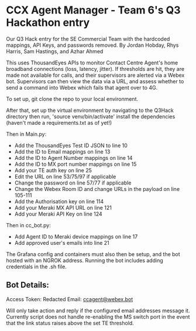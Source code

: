 # CCX Agent Manager - Team 6's Q3 Hackathon entry
Our Q3 Hack entry for the SE Commercial Team with the hardcoded mappings, API Keys, and passwords removed. By Jordan Hobday, Rhys Harris, Sam Hastings, and Azhar Ahmed

This uses ThousandEyes APIs to monitor Contact Centre Agent's home broadband connections (loss, latency, jitter). If thresholds are hit, they are made not available for calls, and their supervisors are alerted via a Webex bot. Supervisors can then view the data via a URL, and assess whether to send a command into Webex which fails that agent over to 4G.

To set up, git clone the repo to your local environment.

After that, set up the virtual environment by navigating to the Q3Hack directory then run, 'source venv/bin/activate' install the dependencies (haven't made a requirements.txt as of yet!)

Then in Main.py:
* Add the ThousandEyes Test ID JSON to line 10
* Add the ID to Email mappings on line 13
* Add the ID to Agent Number mappings on line 14
* Add the ID to MX port number mappings on line 15
* Add your TE auth key on line 25
* Edit the URL on line 53/75/97 if applicable
* Change the password on line 57/77 if applicable
* Change the Webex Room ID and change URLs in the payload on line 105-111
* Add the Authorisation key on line 114
* Add your Meraki MX API URL on line 121
* Add your Meraki API Key on line 124

Then in cc_bot.py:
* Add Agent ID to Meraki device mappings on line 17
* Add approved user's emails into line 21

The Grafana config and containers must also then be setup, and the bot hosted with an NGROK address. Running the bot includes adding credentials in the .sh file.


## Bot Details:

Access Token: Redacted
Email: ccagent@webex.bot

Will only take action and reply if the configured email addresses message it.
Currently script does not handle re-enabling the MS switch port in the event that the link status raises above the set TE threshold.
